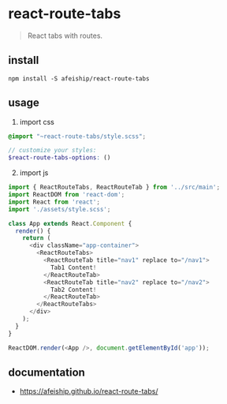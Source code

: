 # react-route-tabs
> React tabs with routes.

## install
```shell
npm install -S afeiship/react-route-tabs
```

## usage
1. import css
  ```scss
  @import "~react-route-tabs/style.scss";

  // customize your styles:
  $react-route-tabs-options: ()
  ```
2. import js
  ```js
  import { ReactRouteTabs, ReactRouteTab } from '../src/main';
  import ReactDOM from 'react-dom';
  import React from 'react';
  import './assets/style.scss';

  class App extends React.Component {
    render() {
      return (
        <div className="app-container">
          <ReactRouteTabs>
            <ReactRouteTab title="nav1" replace to="/nav1">
              Tab1 Content!
            </ReactRouteTab>
            <ReactRouteTab title="nav2" replace to="/nav2">
              Tab2 Content!
            </ReactRouteTab>
          </ReactRouteTabs>
        </div>
      );
    }
  }

  ReactDOM.render(<App />, document.getElementById('app'));
  ```

## documentation
- https://afeiship.github.io/react-route-tabs/
